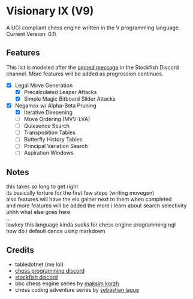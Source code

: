 # Visionary IX (V9)

A UCI compliant chess engine written in the V programming language.\
Current Version: 0.1\

## Features
This list is modeled after the [pinned message](https://discord.com/channels/435943710472011776/882956631514689597/1256706716515565638) in the Stockfish Discord channel. More features will be added as progression continues.
- [x] Legal Move Generation
    - [x] Precalculated Leaper Attacks
    - [x] Simple Magic Bitboard Slider Attacks
- [x] Negamax w/ Alpha-Beta Pruning
    - [x] Iterative Deepening
    - [ ] Move Ordering (MVV-LVA)
    - [ ] Quiesence Search
    - [ ] Transposition Tables
    - [ ] Butterfly History Tables
    - [ ] Principal Variation Search
    - [ ] Aspiration Windows

## Notes
this takes so long to get right\
its basically torture for the first few steps (writing movegen)\
also features will have the elo gainer next to them when completed\
and more features will be added the more i learn about search selectivity\
uhhh what else goes here\
...\
lowkey this language kinda sucks for chess engine programming ngl\
how do i default dance using markdown
## Credits
- tabledotnet (me lol)
- [chess programming discord](https://discord.com/invite/F6W6mMsTGN)
- [stockfish discord](https://discord.gg/GWDRS3kU6R)
- bbc chess engine series by [maksim korzh](https://github.com/maksimkorzh/bbc)
- chess coding adventure series by [sebastian lague](https://github.com/seblague/chess-coding-adventure)
